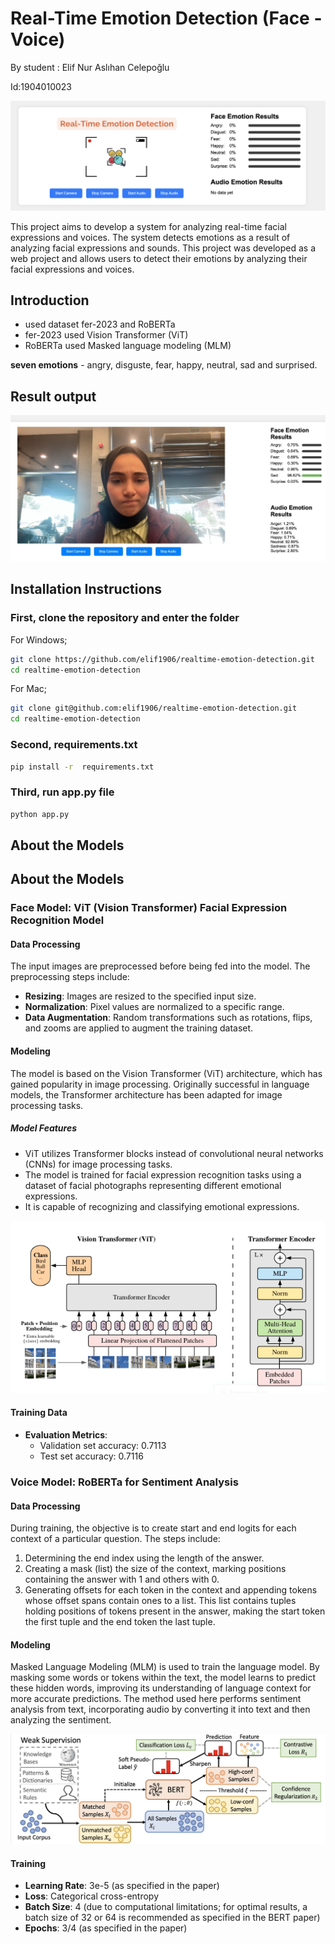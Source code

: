 # Real-Time Emotion Detection (Face - Voice)

By student : Elif Nur Aslıhan Celepoğlu

Id:1904010023

![Vision Transformer Model](image.png)



This project aims to develop a system for analyzing real-time facial expressions and voices. The system detects emotions as a result of analyzing facial expressions and sounds. 
This project was developed as a web project and allows users to detect their emotions by analyzing their facial expressions and voices.

## Introduction

- used dataset fer-2023 and RoBERTa
- fer-2023 used Vision Transformer (ViT)
- RoBERTa used Masked language modeling (MLM) 

**seven emotions** - angry, disguste, fear, happy, neutral, sad and surprised.

## Result output 
![Vision Transformer Model](result.png)

## Installation Instructions

### First, clone the repository and enter the folder

For Windows;
```bash
git clone https://github.com/elif1906/realtime-emotion-detection.git
cd realtime-emotion-detection
```
 For Mac;
 ```bash
git clone git@github.com:elif1906/realtime-emotion-detection.git
cd realtime-emotion-detection
```
### Second, requirements.txt


```bash
pip install -r  requirements.txt
```

### Third, run app.py file
```bash
python app.py
```

## About the Models
## About the Models

### Face Model: ViT (Vision Transformer) Facial Expression Recognition Model

#### Data Processing
The input images are preprocessed before being fed into the model. The preprocessing steps include:

- **Resizing**: Images are resized to the specified input size.
- **Normalization**: Pixel values are normalized to a specific range.
- **Data Augmentation**: Random transformations such as rotations, flips, and zooms are applied to augment the training dataset.

#### Modeling
The model is based on the Vision Transformer (ViT) architecture, which has gained popularity in image processing. Originally successful in language models, the Transformer architecture has been adapted for image processing tasks.

##### Model Features
- ViT utilizes Transformer blocks instead of convolutional neural networks (CNNs) for image processing tasks.
- The model is trained for facial expression recognition tasks using a dataset of facial photographs representing different emotional expressions.
- It is capable of recognizing and classifying emotional expressions.

![Vision Transformer Model](vit.png)

#### Training Data
- **Evaluation Metrics**:
  - Validation set accuracy: 0.7113
  - Test set accuracy: 0.7116

### Voice Model: RoBERTa for Sentiment Analysis

#### Data Processing
During training, the objective is to create start and end logits for each context of a particular question. The steps include:

1. Determining the end index using the length of the answer.
2. Creating a mask (list) the size of the context, marking positions containing the answer with 1 and others with 0.
3. Generating offsets for each token in the context and appending tokens whose offset spans contain ones to a list. This list contains tuples holding positions of tokens present in the answer, making the start token the first tuple and the end token the last tuple.

#### Modeling
Masked Language Modeling (MLM) is used to train the language model. By masking some words or tokens within the text, the model learns to predict these hidden words, improving its understanding of language context for more accurate predictions. The method used here performs sentiment analysis from text, incorporating audio by converting it into text and then analyzing the sentiment.

![Masked Language Modeling](mlm.png)

#### Training
- **Learning Rate**: 3e-5 (as specified in the paper)
- **Loss**: Categorical cross-entropy
- **Batch Size**: 4 (due to computational limitations; for optimal results, a batch size of 32 or 64 is recommended as specified in the BERT paper)
- **Epochs**: 3/4 (as specified in the paper)





